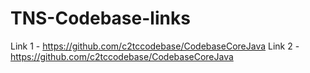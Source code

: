 # TNS-Codebase-links

Link 1 - https://github.com/c2tccodebase/CodebaseCoreJava
Link 2 - https://github.com/c2tccodebase/CodebaseCoreJava
